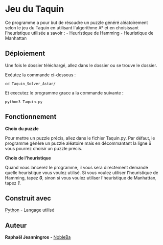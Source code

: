 # Jeu du Taquin

Ce programme a pour but de résoudre un puzzle généré aléatoirement selon le jeu du Taquin en utilisant l'algorithme A* et en choisissant l'heuristique utilisée a savoir : 
    - Heuristique de Hamming
    - Heuristique de Manhattan

## Déploiement

Une fois le dossier téléchargé, allez dans le dossier ou se trouve le dossier.

Exéutez la commande ci-dessous :
```
cd Taquin_Solver_Astar/
```

Et executez le programme grace a la commande suivante :
```
python3 Taquin.py
```

## Fonctionnement

**Choix du puzzle** 

Pour mettre un puzzle précis, allez dans le fichier Taquin.py.
Par défaut, le programme génère un puzzle aléatoire mais en décommantant la ligne 6 vous pourrez choisir un puzzle précis.

**Choix de l'heuristique**

Quand vous lancerez le programme, il vous sera directement demandé quelle heuristique vous voulez utilisé.
Si vous voulez utiliser l'heuristique de Hamming, tapez ***0***, sinon si vous voulez utiliser l'heuristique de Manhattan, tapez ***1***.

## Construit avec

[Python](https://www.python.org/) - Langage utilisé

## Auteur

**Raphaël Jeanningros** - [NobleBa](https://github.com/NobleBa)
